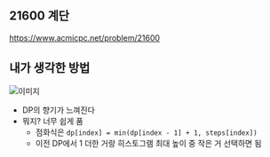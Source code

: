 ## 21600 계단

<https://www.acmicpc.net/problem/21600>

## 내가 생각한 방법

![이미지](./img.png)

- DP의 향기가 느껴진다
- 뭐지? 너무 쉽게 품
  - 점화식은 `dp[index] = min(dp[index - 1] + 1, steps[index])`
  - 이전 DP에서 1 더한 거랑 히스토그램 최대 높이 중 작은 거 선택하면 됨
